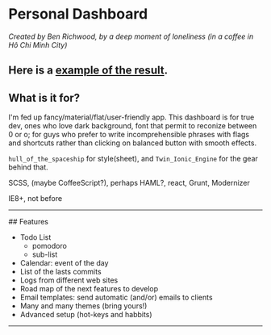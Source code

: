 # Personal Dashboard

*Created by Ben Richwood, by a deep moment of loneliness (in a coffee in Hô Chi Minh City)*

Here is a [example of the result](http://richebois.fr).
---

## What is it for?

I'm fed up fancy/material/flat/user-friendly app. This dashboard is for true dev, ones who love dark background, font that permit to reconize between 0 or o; for guys who prefer to write incomprehensible phrases with flags and shortcuts rather than clicking on balanced button with smooth effects. 

`hull_of_the_spaceship` for style(sheet), and `Twin_Ionic_Engine` for the gear behind that.

SCSS, (maybe CoffeeScript?), perhaps HAML?, react, Grunt, Modernizer

IE8+, not before

---
## Features

  * Todo List
    * pomodoro
    * sub-list
  * Calendar: event of the day
  * List of the lasts commits
  * Logs from different web sites
  * Road map of the next features to develop
  * Email templates: send automatic (and/or) emails to clients
  * Many and many themes (bring yours!)
  * Advanced setup (hot-keys and habbits)

---
